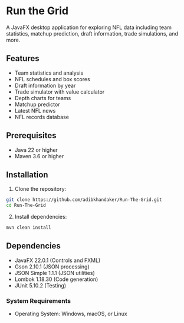 # Run the Grid

A JavaFX desktop application for exploring NFL data including team statistics, matchup prediction, draft information, trade simulations, and more.

## Features

- Team statistics and analysis
- NFL schedules and box scores
- Draft information by year
- Trade simulator with value calculator
- Depth charts for teams
- Matchup predictor
- Latest NFL news
- NFL records database

## Prerequisites

- Java 22 or higher
- Maven 3.6 or higher

## Installation

1. Clone the repository:
```bash
git clone https://github.com/adibkhandaker/Run-The-Grid.git
cd Run-The-Grid
```

2. Install dependencies:
```bash
mvn clean install
```

## Dependencies

- JavaFX 22.0.1 (Controls and FXML)
- Gson 2.10.1 (JSON processing)
- JSON Simple 1.1.1 (JSON utilities)
- Lombok 1.18.30 (Code generation)
- JUnit 5.10.2 (Testing)

### System Requirements

- Operating System: Windows, macOS, or Linux
